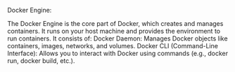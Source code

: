 Docker Engine:

The Docker Engine is the core part of Docker, which creates and manages containers. It runs on your host machine and provides the environment to run containers.
It consists of:
Docker Daemon: Manages Docker objects like containers, images, networks, and volumes.
Docker CLI (Command-Line Interface): Allows you to interact with Docker using commands (e.g., docker run, docker build, etc.).